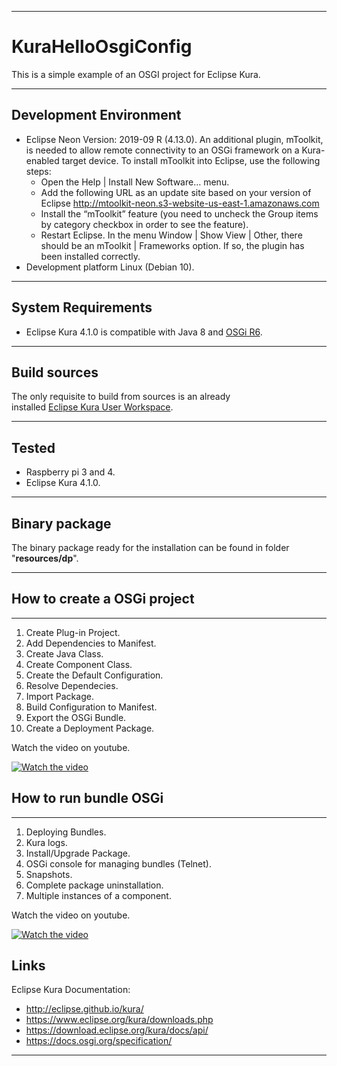 ***
# KuraHelloOsgiConfig
This is a simple example of an OSGI project for Eclipse Kura.
***
## Development Environment
* Eclipse Neon Version: 2019-09 R (4.13.0). An additional plugin, mToolkit, is needed to allow remote connectivity to an OSGi framework on a Kura-enabled target device. To install mToolkit into Eclipse, use the following steps: 
  + Open the Help | Install New Software… menu.
  + Add the following URL as an update site based on your version of Eclipse http://mtoolkit-neon.s3-website-us-east-1.amazonaws.com
  + Install the “mToolkit” feature (you need to uncheck the Group items by category checkbox in order to see the feature).
  + Restart Eclipse. In the menu Window | Show View | Other, there should be an mToolkit | Frameworks option. If so, the plugin has been installed correctly.
* Development platform Linux (Debian 10).
***
## System Requirements
* Eclipse Kura 4.1.0 is compatible with Java 8 and [OSGi R6](https://docs.osgi.org/specification/).
***
## Build sources
The only requisite to build from sources is an already  
installed [Eclipse Kura User Workspace](https://www.eclipse.org/kura/downloads.php).  
***  
## Tested
* Raspberry pi 3 and 4.
* Eclipse Kura 4.1.0.
***
## Binary package
The binary package ready for the installation can be
found in folder "**resources/dp**".
***
## How to create a OSGi project
***
1. Create Plug-in Project.
2. Add Dependencies to Manifest.
3. Create Java Class.
4. Create Component Class.
5. Create the Default Configuration.
6. Resolve Dependecies.
7. Import Package.
8. Build Configuration to Manifest.
9. Export the OSGi Bundle.
10. Create a Deployment Package.

Watch the video on youtube.

[![Watch the video](https://img.youtube.com/vi/KuZf8mGxevk/0.jpg)](https://www.youtube.com/watch?v=KuZf8mGxevk)
## How to run bundle OSGi
***
1. Deploying Bundles.
2. Kura logs.
3. Install/Upgrade Package.
4. OSGi console for managing bundles (Telnet).
5. Snapshots.
6. Complete package uninstallation.
7. Multiple instances of a component.

Watch the video on youtube.

[![Watch the video](https://img.youtube.com/vi/jg1X6iwS9No/0.jpg)](https://www.youtube.com/watch?v=jg1X6iwS9No)
## Links
Eclipse Kura Documentation:
* http://eclipse.github.io/kura/
* https://www.eclipse.org/kura/downloads.php
* https://download.eclipse.org/kura/docs/api/
* https://docs.osgi.org/specification/
***

